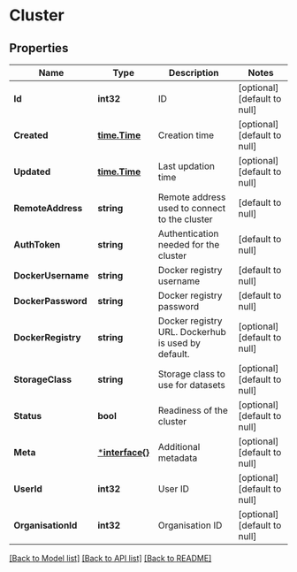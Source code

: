 # Cluster

## Properties
Name | Type | Description | Notes
------------ | ------------- | ------------- | -------------
**Id** | **int32** | ID | [optional] [default to null]
**Created** | [**time.Time**](time.Time.md) | Creation time | [optional] [default to null]
**Updated** | [**time.Time**](time.Time.md) | Last updation time | [optional] [default to null]
**RemoteAddress** | **string** | Remote address used to connect to the cluster | [default to null]
**AuthToken** | **string** | Authentication needed for the cluster | [default to null]
**DockerUsername** | **string** | Docker registry username | [default to null]
**DockerPassword** | **string** | Docker registry password | [default to null]
**DockerRegistry** | **string** | Docker registry URL. Dockerhub is used by default. | [optional] [default to null]
**StorageClass** | **string** | Storage class to use for datasets | [optional] [default to null]
**Status** | **bool** | Readiness of the cluster | [optional] [default to null]
**Meta** | [***interface{}**](interface{}.md) | Additional metadata | [optional] [default to null]
**UserId** | **int32** | User ID | [optional] [default to null]
**OrganisationId** | **int32** | Organisation ID | [optional] [default to null]

[[Back to Model list]](../README.md#documentation-for-models) [[Back to API list]](../README.md#documentation-for-api-endpoints) [[Back to README]](../README.md)



